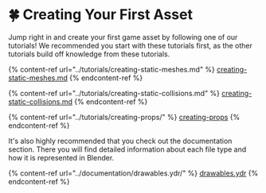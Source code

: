 # 🍀 Creating Your First Asset

Jump right in and create your first game asset by following one of our tutorials! We recommended you start with these tutorials first, as the other tutorials build off knowledge from these tutorials.

{% content-ref url="../tutorials/creating-static-meshes.md" %}
[creating-static-meshes.md](../tutorials/creating-static-meshes.md)
{% endcontent-ref %}

{% content-ref url="../tutorials/creating-static-collisions.md" %}
[creating-static-collisions.md](../tutorials/creating-static-collisions.md)
{% endcontent-ref %}

{% content-ref url="../tutorials/creating-props/" %}
[creating-props](../tutorials/creating-props/)
{% endcontent-ref %}

It's also highly recommended that you check out the documentation section. There you will find detailed information about each file type and how it is represented in Blender.

{% content-ref url="../documentation/drawables.ydr/" %}
[drawables.ydr](../documentation/drawables.ydr/)
{% endcontent-ref %}

